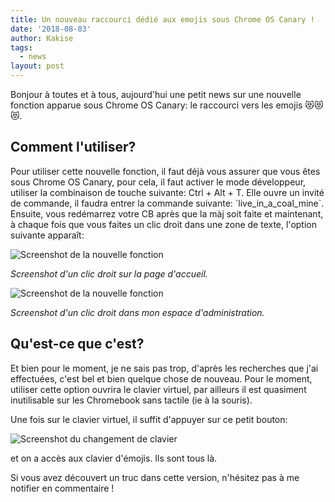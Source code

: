 ```yaml
---
title: Un nouveau raccourci dédié aux emojis sous Chrome OS Canary !
date: '2018-08-03'
author: Kakise
tags:
  - news
layout: post
---
```

Bonjour à toutes et à tous, aujourd'hui une petit news sur une nouvelle fonction apparue sous Chrome OS Canary: le raccourci vers les emojis 😻😻😻.

## Comment l'utiliser?

Pour utiliser cette nouvelle fonction, il faut déjà vous assurer que vous êtes sous Chrome OS Canary, pour cela, il faut activer le mode développeur, utiliser la combinaison de touche suivante: Ctrl + Alt + T. Elle ouvre un invité de commande, il faudra entrer la commande suivante: \`live_in_a_coal_mine\`. Ensuite, vous redémarrez votre CB après que la màj soit faite et maintenant, à chaque fois que vous faites un clic droit dans une zone de texte, l'option suivante apparaît:

![Screenshot de la nouvelle fonction](/images/screenshot-2018-08-03-at-10.34.52.png)

_Screenshot d'un clic droit sur la page d'accueil._

![Screenshot de la nouvelle fonction](/images/screenshot-2018-08-03-at-10.39.56.png)

_Screenshot d'un clic droit dans mon espace d'administration._

## Qu'est-ce que c'est?

Et bien pour le moment, je ne sais pas trop, d'après les recherches que j'ai effectuées, c'est bel et bien quelque chose de nouveau. Pour le moment, utiliser cette option ouvrira le clavier virtuel, par ailleurs il est quasiment inutilisable sur les Chromebook sans tactile (ie à la souris).

Une fois sur le clavier virtuel, il suffit d'appuyer sur ce petit bouton:

![Screenshot du changement de clavier](/images/screenshot-2018-08-03-at-10.50.40.png)

et on a accès aux clavier d'émojis. Ils sont tous là.

Si vous avez découvert un truc dans cette version, n'hésitez pas à me notifier en commentaire !
